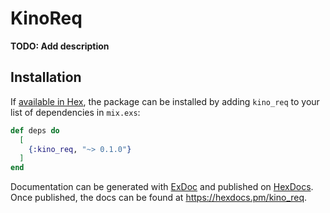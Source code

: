 # KinoReq

**TODO: Add description**

## Installation

If [available in Hex](https://hex.pm/docs/publish), the package can be installed
by adding `kino_req` to your list of dependencies in `mix.exs`:

```elixir
def deps do
  [
    {:kino_req, "~> 0.1.0"}
  ]
end
```

Documentation can be generated with [ExDoc](https://github.com/elixir-lang/ex_doc)
and published on [HexDocs](https://hexdocs.pm). Once published, the docs can
be found at <https://hexdocs.pm/kino_req>.

